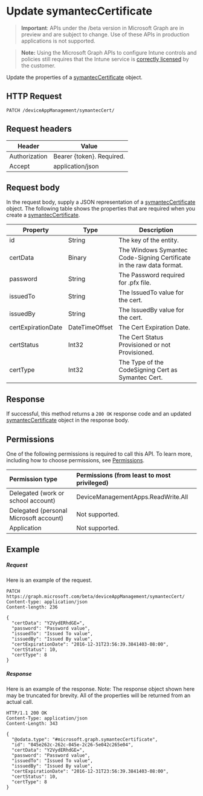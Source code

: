 ﻿# Update symantecCertificate

> **Important**: APIs under the /beta version in Microsoft Graph are in preview and are subject to change. Use of these APIs in production applications is not supported.

> **Note:** Using the Microsoft Graph APIs to configure Intune controls and policies still requires that the Intune service is [correctly licensed](https://go.microsoft.com/fwlink/?linkid=839381) by the customer.

Update the properties of a [symantecCertificate](../resources/intune_apps_symanteccertificate.md) object.
## HTTP Request
<!-- {
  "blockType": "ignored"
}
-->
```http
PATCH /deviceAppManagement/symantecCert/
```

## Request headers
|Header|Value|
|---|---|
|Authorization|Bearer {token}. Required.|
|Accept|application/json|

## Request body
In the request body, supply a JSON representation of a [symantecCertificate](../resources/intune_apps_symanteccertificate.md) object.
The following table shows the properties that are required when you create a [symantecCertificate](../resources/intune_apps_symanteccertificate.md).

|Property|Type|Description|
|---|---|---|
|id|String|The key of the entity.|
|certData|Binary|The Windows Symantec Code-Signing Certificate in the raw data format.|
|password|String|The Password required for .pfx file.|
|issuedTo|String|The IssuedTo value for the cert.|
|issuedBy|String|The IssuedBy value for the cert.|
|certExpirationDate|DateTimeOffset|The Cert Expiration Date.|
|certStatus|Int32|The Cert Status Provisioned or not Provisioned.|
|certType|Int32|The Type of the CodeSigning Cert as Symantec Cert.|

## Response

If successful, this method returns a `200 OK` response code and an updated [symantecCertificate](../resources/intune_apps_symanteccertificate.md) object in the response body.

## Permissions
One of the following permissions is required to call this API. To learn more, including how to choose permissions, see [Permissions](../../../concepts/permissions_reference.md).

|Permission type      | Permissions (from least to most privileged)              | 
|:--------------------|:---------------------------------------------------------| 
|Delegated (work or school account) | DeviceManagementApps.ReadWrite.All    | 
|Delegated (personal Microsoft account) | Not supported.    | 
|Application | Not supported. | 

## Example

##### Request

Here is an example of the request.
```http
PATCH https://graph.microsoft.com/beta/deviceAppManagement/symantecCert/
Content-type: application/json
Content-length: 236

{
  "certData": "Y2VydERhdGE=",
  "password": "Password value",
  "issuedTo": "Issued To value",
  "issuedBy": "Issued By value",
  "certExpirationDate": "2016-12-31T23:56:39.3841403-08:00",
  "certStatus": 10,
  "certType": 8
}
```

##### Response

Here is an example of the response. Note: The response object shown here may be truncated for brevity. All of the properties will be returned from an actual call.
```http
HTTP/1.1 200 OK
Content-Type: application/json
Content-Length: 343

{
  "@odata.type": "#microsoft.graph.symantecCertificate",
  "id": "045e262c-262c-045e-2c26-5e042c265e04",
  "certData": "Y2VydERhdGE=",
  "password": "Password value",
  "issuedTo": "Issued To value",
  "issuedBy": "Issued By value",
  "certExpirationDate": "2016-12-31T23:56:39.3841403-08:00",
  "certStatus": 10,
  "certType": 8
}
```



